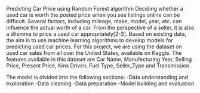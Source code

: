 Predicting Car Price using Random Forest algorithm
Deciding whether a used car is worth the posted price when you see listings online can be difficult.
Several factors, including mileage, make, model, year, etc. can influence the actual worth of a car. From
the perspective of a seller, it is also a dilemma to price a used car appropriately[2-3]. Based on existing
data, the aim is to use machine learning algorithms to develop models for predicting used car prices.
For this project, we are using the dataset on used car sales from all over the United States, available on
Kaggle. The features available in this dataset are Car Name, Manufecturing Year,	Selling Price,	Present Price, Kms Driven, Fuel Type,	Seller_Type and Transmission.

The model is divided into the following sections:
-Data understanding and exploration
-Data cleaning
-Data preparation
-Model building and evaluation
